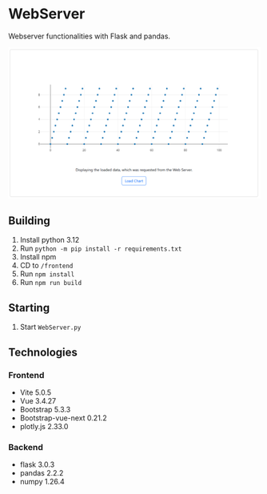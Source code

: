 # WebServer
Webserver functionalities with Flask and pandas.

![Example of the web application. It displays a scatter plot where points are organized in the shape of a slightly angled parallelogram.](web_app.png "Example of the web application.")

## Building

1. Install python 3.12
2. Run `python -m pip install -r requirements.txt`
2. Install npm
3. CD to `/frontend`
4. Run `npm install`
5. Run `npm run build`

## Starting
1. Start `WebServer.py`

## Technologies
### Frontend
- Vite 5.0.5
- Vue 3.4.27
- Bootstrap 5.3.3
- Bootstrap-vue-next 0.21.2
- plotly.js 2.33.0

### Backend
- flask 3.0.3
- pandas 2.2.2
- numpy 1.26.4